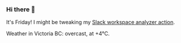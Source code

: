 ### Hi there :wave:

It's Friday! I might be tweaking my [Slack workspace analyzer action](https://github.com/bewuethr/slack-analyzer).

Weather in Victoria BC: overcast, at +4°C.
